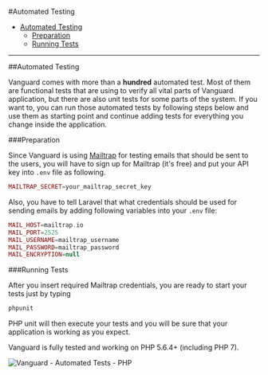 #Automated Testing

* [Automated Testing](#automated-testing)
	* [Preparation](#preparation)
	* [Running Tests](#running-tests)

---

<a name="automated-testing"></a>
##Automated Testing

Vanguard comes with more than a **hundred** automated test. Most of them are functional tests that are using to verify all vital parts of Vanguard application, but there are also unit tests for some parts of the system. If you want to, you can run those automated tests by following steps below and use them as starting point and continue adding tests for everything you change inside the application.

<a name="preparation"></a>
###Preparation

Since Vanguard is using [Mailtrap](https://mailtrap.io/) for testing emails that should be sent to the users, you will have to sign up for Mailtrap (it's free) and put your API key into `.env` file as following.

```php
MAILTRAP_SECRET=your_mailtrap_secret_key
```

Also, you have to tell Laravel that what credentials should be used for sending emails by adding following variables into your `.env` file:

```php
MAIL_HOST=mailtrap.io
MAIL_PORT=2525
MAIL_USERNAME=mailtrap_username
MAIL_PASSWORD=mailtrap_password
MAIL_ENCRYPTION=null
```

<a name="running-tests"></a>
###Running Tests

After you insert required Mailtrap credentials, you are ready to start your tests just by typing 

```php
phpunit
```

PHP unit will then execute your tests and you will be sure that your application is working as you expect.

Vanguard is fully tested and working on PHP 5.6.4+ (including PHP 7).

![Vanguard - Automated Tests - PHP](assets/img/testing-php.png)